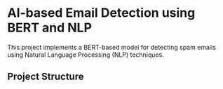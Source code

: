 # AI-based Email Detection using BERT and NLP

This project implements a BERT-based model for detecting spam emails using Natural Language Processing (NLP) techniques.

## Project Structure